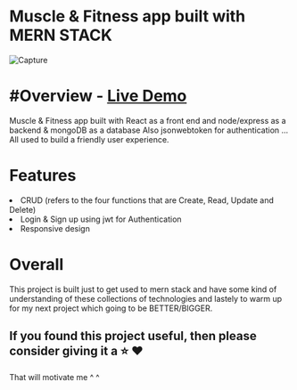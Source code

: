 <h1 align="left"> Muscle & Fitness app built with MERN STACK
</h1>

![Capture](https://user-images.githubusercontent.com/99812352/184708143-2379dd99-d890-454f-ac40-e70707583da7.PNG)

<h1 align="left">#Overview - <a href="https://musclefitness-mern-stack.herokuapp.com/">Live Demo</a>
 </h1>
<p align="left"> Muscle & Fitness app built with React as a front end and node/express as a backend & mongoDB as a database Also jsonwebtoken for authentication ... All used to build a friendly user experience.
</p>
 <h1 align="left"> Features</h1>
<li>CRUD (refers to the four functions that are Create, Read, Update and Delete) </li>
<li>Login & Sign up using jwt for Authentication </li>
<li>Responsive design</li>
<h1 align="left"> Overall</h1>

<p>This project is built just to get used to mern stack and have some kind of understanding of these collections of technologies and lastely to warm up for my next project which going to be BETTER/BIGGER.</p>

<h2> If you found this project useful, then please consider giving it a ⭐ ❤️</h2>

That will motivate me ^ ^
